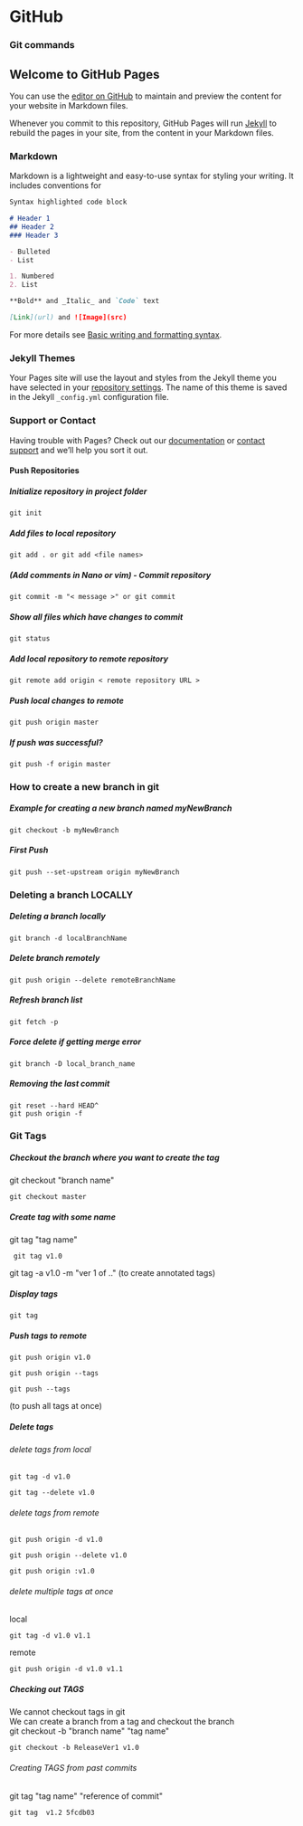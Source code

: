 # GitHub
### Git commands


## Welcome to GitHub Pages

You can use the [editor on GitHub](https://github.com/SashenJayathilaka/Coding_Website/edit/main/README.md) to maintain and preview the content for your website in Markdown files.

Whenever you commit to this repository, GitHub Pages will run [Jekyll](https://jekyllrb.com/) to rebuild the pages in your site, from the content in your Markdown files.

### Markdown

Markdown is a lightweight and easy-to-use syntax for styling your writing. It includes conventions for

```markdown
Syntax highlighted code block

# Header 1
## Header 2
### Header 3

- Bulleted
- List

1. Numbered
2. List

**Bold** and _Italic_ and `Code` text

[Link](url) and ![Image](src)
```

For more details see [Basic writing and formatting syntax](https://docs.github.com/en/github/writing-on-github/getting-started-with-writing-and-formatting-on-github/basic-writing-and-formatting-syntax).

### Jekyll Themes

Your Pages site will use the layout and styles from the Jekyll theme you have selected in your [repository settings](https://github.com/SashenJayathilaka/Coding_Website/settings/pages). The name of this theme is saved in the Jekyll `_config.yml` configuration file.

### Support or Contact

Having trouble with Pages? Check out our [documentation](https://docs.github.com/categories/github-pages-basics/) or [contact support](https://support.github.com/contact) and we’ll help you sort it out.

#### Push Repositories
##### Initialize repository in project folder
```
git init 
```
##### Add files to local repository
```
git add . or git add <file names> 
```
##### (Add comments in Nano or vim) - Commit repository
```
git commit -m "< message >" or git commit 
```
##### Show all files which have changes to commit
```
git status
```
##### Add local repository to remote repository
```
git remote add origin < remote repository URL > 
```
##### Push local changes to remote
```
git push origin master 
```
##### If push was successful?
```
git push -f origin master
```
### How to create a new branch in git 
##### Example for creating a new branch named myNewBranch
```
git checkout -b myNewBranch
```
##### First Push
```
git push --set-upstream origin myNewBranch
```
### Deleting a branch LOCALLY
##### Deleting a branch locally
```
git branch -d localBranchName
```
##### Delete branch remotely
```
git push origin --delete remoteBranchName
```
##### Refresh branch list
```
git fetch -p
```
##### Force delete if getting merge error
```
git branch -D local_branch_name
```

##### Removing the last commit
```
git reset --hard HEAD^
git push origin -f
```

### Git Tags
##### Checkout the branch where you want to create the tag
git checkout "branch name"
```
git checkout master
```
##### Create tag with some name
git tag "tag name"
```
 git tag v1.0
```
git tag -a v1.0 -m "ver 1 of .."  (to create annotated tags) 
##### Display tags
```
git tag
```
##### Push tags to remote
```
git push origin v1.0
```
```
git push origin --tags
```
```
git push --tags 
```
(to push all tags at once)
##### Delete tags 
###### delete tags from local
```
git tag -d v1.0
```
```
git tag --delete v1.0
```
###### delete tags from remote
```
git push origin -d v1.0
```
```
git push origin --delete v1.0
```
```
git push origin :v1.0
```
###### delete multiple tags at once
local
```
git tag -d v1.0 v1.1
```
remote
```
git push origin -d v1.0 v1.1
```
##### Checking out TAGS
We cannot checkout tags in git <br>
We can create a branch from a tag and checkout the branch <br>
git checkout -b "branch name" "tag name"
```
git checkout -b ReleaseVer1 v1.0
```
###### Creating TAGS from past commits
git tag "tag name" "reference of commit"
```
git tag  v1.2 5fcdb03
```
